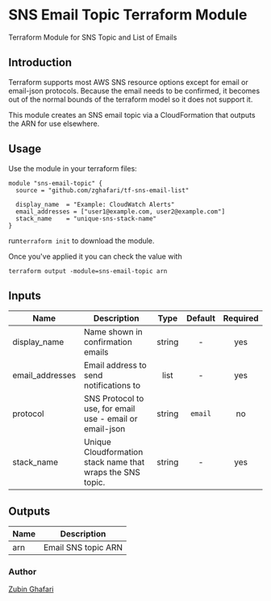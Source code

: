 
# SNS Email Topic Terraform Module #

Terraform Module for SNS Topic and List of Emails

## Introduction

Terraform supports most AWS SNS resource options except for email or email-json protocols. Because the email needs to be
confirmed, it becomes out of the normal bounds of the terraform model so it does not support it. 

This module creates an SNS email topic via a CloudFormation that outputs the ARN for use elsewhere. 

## Usage

Use the module in your terraform files:

    module "sns-email-topic" {
      source = "github.com/zghafari/tf-sns-email-list"

      display_name  = "Example: CloudWatch Alerts"
      email_addresses = ["user1@example.com, user2@example.com"]
      stack_name    = "unique-sns-stack-name"
    }

run`terraform init` to download the module.

Once you've applied it you can check the value with

    terraform output -module=sns-email-topic arn

<!-- BEGINNING OF PRE-COMMIT-TERRAFORM DOCS HOOK -->

## Inputs

| Name | Description | Type | Default | Required |
|------|-------------|:----:|:-----:|:-----:|
| display_name | Name shown in confirmation emails | string | - | yes |
| email_addresses | Email address to send notifications to | list | - | yes |
| protocol | SNS Protocol to use, for email use - email or email-json | string | `email` | no |
| stack_name | Unique Cloudformation stack name that wraps the SNS topic. | string | - | yes |

## Outputs

| Name | Description |
|------|-------------|
| arn | Email SNS topic ARN |

<!-- END OF PRE-COMMIT-TERRAFORM DOCS HOOK -->

### Author

  [Zubin Ghafari](https://www.linkedin.com/in/zghafari/)